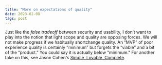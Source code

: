```yaml
---
title: "More on expectations of quality"
date: 2023-02-08
tags: post
---
```


Just like the _false tradeoff_ between security and usability, I don’t want to play into the notion that light scope and quality are opposing forces. We will not make progress if we habitually shortchange quality. An “MVP” of poor experience quality is certainly “minimum” but forgets the “viable” and a bit of the “product.” You could say it is actually below "minimum." For another take on this, see Jason Cohen's [Simple, Lovable, Complete](https://blog.asmartbear.com/slc.html).
